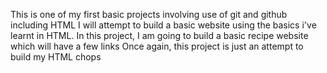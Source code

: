 This is one of my first basic projects involving use of git and github including HTML
I will attempt to build a basic website using the basics i've learnt in HTML.
In this project, I am going to build a basic recipe website which will have a few links
Once again, this project is just an attempt to build my HTML chops
